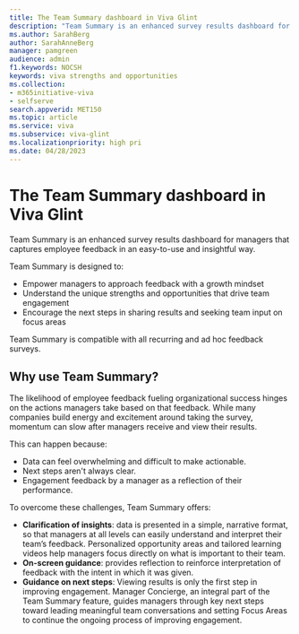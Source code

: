 ```yaml
---
title: The Team Summary dashboard in Viva Glint
description: "Team Summary is an enhanced survey results dashboard for managers which captures employee feedback as an easy-to-use and insightful experience for sharing with their teams."
ms.author: SarahBerg
author: SarahAnneBerg
manager: pamgreen
audience: admin
f1.keywords: NOCSH
keywords: viva strengths and opportunities
ms.collection:  
- m365initiative-viva
- selfserve 
search.appverid: MET150 
ms.topic: article
ms.service: viva
ms.subservice: viva-glint
ms.localizationpriority: high pri
ms.date: 04/28/2023
---
```


# The Team Summary dashboard in Viva Glint

Team Summary is an enhanced survey results dashboard for managers that captures employee feedback in an easy-to-use and insightful way.

Team Summary is designed to:
 
- Empower managers to approach feedback with a growth mindset
- Understand the unique strengths and opportunities that drive team engagement 
- Encourage the next steps in sharing results and seeking team input on focus areas 

Team Summary is compatible with all recurring and ad hoc feedback surveys.

## Why use Team Summary? 

The likelihood of employee feedback fueling organizational success hinges on the actions managers take based on that feedback. While many companies build energy and excitement around taking the survey, momentum can slow after managers receive and view their results.

This can happen because:

- Data can feel overwhelming and difficult to make actionable. 
- Next steps aren't always clear. 
- Engagement feedback by a manager as a reflection of their performance. 

To overcome these challenges, Team Summary offers:
 
- **Clarification of insights**: data is presented in a simple, narrative format, so that managers at all levels can easily understand and interpret their team’s feedback. Personalized opportunity areas and tailored learning videos help managers focus directly on what is important to their team.
- **On-screen guidance**: provides reflection to reinforce interpretation of feedback with the intent in which it was given.
- **Guidance on next steps**: Viewing results is only the first step in improving engagement. Manager Concierge, an integral part of the Team Summary feature, guides managers through key next steps toward leading meaningful team conversations and setting Focus Areas to continue the ongoing process of improving engagement.    
